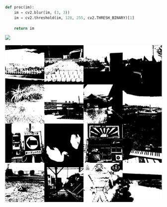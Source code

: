 ```python
def proc(im):
    im = cv2.blur(im, (3, 3))
    im = cv2.threshold(im, 128, 255, cv2.THRESH_BINARY)[1]

    return im
```

![](./images/00_src.png)

![](./images/03_thresh.png)
